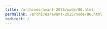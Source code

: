 ```yaml
---
title: /archives/avant-2025/node/86.html
permalink: /archives/avant-2025/node/86.html
redirect: /
---
```

